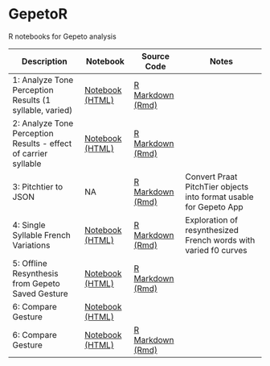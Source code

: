 # GepetoR
R notebooks for Gepeto analysis

| Description | Notebook | Source Code | Notes |
| ------------- | ------------- | ------------- | ------------- |
| 1: Analyze Tone Perception Results (1 syllable, varied) | [Notebook (HTML)](https://xiaosquared.github.io/GepetoR/notebooks/1_analyzeTonePerceptionResults.nb.html) | [R Markdown (Rmd)](notebooks/1_analyzeTonePerceptionResults.Rmd)| |
| 2: Analyze Tone Perception Results - effect of carrier syllable | [Notebook (HTML)](https://xiaosquared.github.io/GepetoR/notebooks/2_analyzeTonePerception_CarrierSyllable.nb.html) | [R Markdown (Rmd)](notebooks/2_analyzeTonePerception_CarrierSyllable.Rmd)  | |
| 3: Pitchtier to JSON | NA | [R Markdown (Rmd)](notebooks/3_pitchtierToJSON.Rmd)  | Convert Praat PitchTier objects into format usable for Gepeto App|
| 4: Single Syllable French Variations | [Notebook (HTML)](https://xiaosquared.github.io/GepetoR/notebooks/4_singleSyllableFrenchVariations.nb.html) | [R Markdown (Rmd)](notebooks/4_singleSyllableFrenchVariations.Rmd)  | Exploration of resynthesized French words with varied f0 curves |
| 5: Offline Resynthesis from Gepeto Saved Gesture | [Notebook (HTML)](https://xiaosquared.github.io/GepetoR/notebooks/5_gestToReprosody.nb.html) | [R Markdown (Rmd)](notebooks/5_gestToReprosody.Rmd)| |
| 6: Compare Gesture | [Notebook (HTML)](https://xiaosquared.github.io/GepetoR/notebooks/6_compareGesture.html)
| 6: Compare Gesture | [Notebook (HTML)](https://xiaosquared.github.io/GepetoR/notebooks/7_compareGestureWithIntensity.html) | [R Markdown (Rmd)](notebooks/7_compareGestureWithIntensity.Rmd)| || [R Markdown (Rmd)](notebooks/7_compareGestureWithIntensity.Rmd)| |